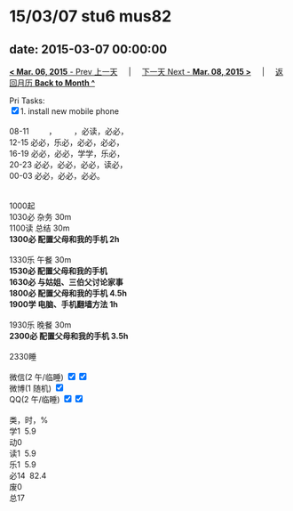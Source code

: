 # 15/03/07 stu6 mus82

date: 2015-03-07 00:00:00
---
[**< Mar. 06, 2015** - Prev 上一天](/lifelogs/2015/03/d06.md) &nbsp; &nbsp; | &nbsp; &nbsp; [下一天 Next - **Mar. 08, 2015 >**](/lifelogs/2015/03/d08.md) &nbsp; &nbsp; |  &nbsp; &nbsp; [返回月历 **Back to Month ^**](/lifelogs/2015/03/index.md)
<br/><div>Pri Tasks:<br/><input type="checkbox" checked="true"/>1. install new mobile phone<div><br/></div>08-11         ，        ，必读，必必，<br/>12-15 必必，乐必，必必，必必，<br/>16-19 必必，必必，学学，乐必，<br/>20-23 必必，必必，必必，读必，</div><div>00-03 必必，必必，必必。<br/> <div><br/></div>1000起<br/>1030必 杂务 30m</div><div>1100读 总结 30m</div><div><b>1300必 </b><b>配置父母和我的手机</b><b> 2h</b></div><div><b><br/></b></div><div>1330乐 午餐 30m</div><div><b>1530必 配置父母和我的手机</b></div><div><b>1630必 与姑姐、三伯父讨论家事</b></div><div><b>1800必</b><b> 配置父母和我的手机 4.5h</b></div><div><b>1900学 电脑、手机翻墙方法 1h</b></div><div><b><br/></b></div><div>1930乐 晚餐 30m</div><div><b>2300必 配置父母和我的手机 3.5h</b></div><div><div><b><br/></b></div>2330睡</div><div><br/>微信(2 午/临睡) <input type="checkbox" checked="true"/><input type="checkbox" checked="true"/><br/>微博(1 随机) <input type="checkbox" checked="false"/><br/>QQ(2 午/临睡) <input type="checkbox" checked="true"/><input type="checkbox" checked="true"/><br/><div><br/></div>类，时，%<br/>学1  5.9<br/>动0<br/>读1  5.9<br/>乐1  5.9<br/>必14  82.4<br/>废0<br/>总17</div>
